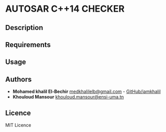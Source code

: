# AUTOSAR C++14 CHECKER

## Description 


## Requirements


## Usage


## Authors

- **Mohamed khalil El-Bechir** [medkhalilelb@gmail.com](medkhalilelb@gmail.com) - [GitHub/iamkhalil](https://github.com/iamkhalil)
- **Khouloud Mansour** [khouloud.mansour@ensi-uma.tn](khouloud.mansour@ensi-uma.tn) 	

## Licence

MIT Licence
